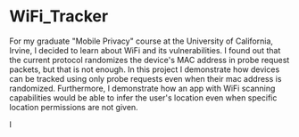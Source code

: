# WiFi_Tracker
For my graduate "Mobile Privacy" course at the University of California, Irvine, I decided to learn about WiFi and its vulnerabilities. I found out that the current protocol randomizes the device's MAC address in probe request packets, but that is not enough. In this project I demonstrate how devices can be tracked using only probe requests even when their mac address is randomized. Furthermore, I demonstrate how an app with WiFi scanning capabilities would be able to infer the user's location even when specific location permissions are not given.

I 
